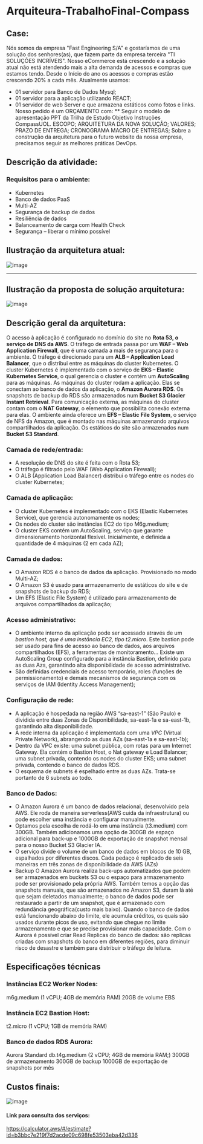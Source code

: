 # Arquiteura-TrabalhoFinal-Compass
## Case:
Nós somos da empresa "Fast Engineering S/A"
e gostaríamos de uma solução dos senhores(as),
que fazem parte da empresa terceira "TI
SOLUÇÕES INCRÍVEIS".
Nosso eCommerce está crescendo e a solução
atual não está atendendo mais a alta demanda de
acessos e compras que estamos tendo.
Desde o Início do ano os acessos e compras
estão crescendo 20% a cada mês.
Atualmente usamos:
* 01 servidor para Banco de Dados Mysql;
* 01 servidor para a aplicação utilizando REACT;
* 01 servidor de web Server e que armazena
estáticos como fotos e links.
Nosso pedido é um ORÇAMENTO com:
** Seguir o modelo de apresentação PPT da
Trilha de Estudo Objetivo Instruções
CompassUOL.
ESCOPO;
ARQUITETURA DA NOVA SOLUÇÃO;
VALORES;
PRAZO DE ENTREGA;
CRONOGRAMA MACRO DE ENTREGAS;
Sobre a construção da arquitetura para o futuro
website da nossa empresa, precisamos seguir as
melhores práticas DevOps.

## Descrição da atividade:
### Requisitos para o ambiente:
- Kubernetes
- Banco de dados PaaS 
- Multi-AZ
- Segurança de backup de dados 
- Resiliência de dados
- Balanceamento de carga com Health Check
- Segurança – liberar o mínimo possível
## Ilustração da arquitetura atual:
![image](https://github.com/JuFick/Arquiteura-TrabalhoFinal-Compass/assets/132408071/f831963b-f036-4ee2-ae3c-eaeae6f35438)

---

## Ilustração da proposta de solução arquitetura: 
![image](https://github.com/JuFick/Arquiteura-TrabalhoFinal-Compass/assets/132408071/faa3e58b-33b9-439c-8d63-bbe2eeded846)

## Descrição geral da arquitetura: 
O acesso à aplicação é configurado no domínio do site no **Rota 53, o serviço de DNS da AWS**. O tráfego de entrada passa por um **WAF – Web Application Firewall**, que é uma camada a mais de segurança para o ambiente. O tráfego é direcionado para um **ALB – Application Load Balancer**, que o distribui entre as máquinas do cluster Kubernetes. O cluster Kubernetes é implementado com o serviço de **EKS – Elastic Kubernetes Service**, o qual gerencia o cluster e contém um **AutoScaling** para as máquinas. As máquinas do cluster rodam a aplicação. Elas se conectam ao banco de dados da aplicação, o **Amazon Aurora RDS**. Os snapshots de backup do RDS são armazenados num **Bucket S3 Glacier Instant Retrieval**. Para comunicação externa, as máquinas do cluster contam com o **NAT Gateway**, o elemento que possibilita conexão externa para elas. O ambiente ainda oferece um **EFS – Elastic File System**, o serviço de NFS da Amazon, que é montado nas máquinas armazenando arquivos compartilhados da aplicação. Os estáticos do site são armazenados num **Bucket S3 Standard**.

### Camada de rede/entrada:
- A resolução de DNS do site é feita com o Rota 53;
- O tráfego é filtrado pelo WAF (Web Application Firewall);
- O ALB (Application Load Balancer) distribui o tráfego entre os nodes do cluster Kubernetes;

### Camada de aplicação:
- O cluster Kubernetes é implementado com o EKS (Elastic Kubernetes Service), que gerencia autonomamente os nodes;
- Os nodes do cluster são instâncias EC2 do tipo M6g.medium;
- O cluster EKS contém um AutoScaling, serviço que garante dimensionamento horizontal flexível. Inicialmente, é definida a quantidade de 4 máquinas (2 em cada AZ);

### Camada de dados:
- O Amazon RDS é o banco de dados da aplicação. Provisionado no modo Multi-AZ;
- O Amazon S3 é usado para armazenamento de estáticos do site e de snapshots de backup do RDS;
- Um EFS (Elastic File System) é utilizado para armazenamento de arquivos compartilhados da aplicação;

### Acesso administrativo:
- O ambiente interno da aplicação pode ser acessado através de um *bastion host, que é uma instância EC2, tipo t2.micro*. Este bastion pode ser usado para fins de acesso ao banco de dados, aos arquivos compartilhados (EFS), a ferramentas de monitoramento… Existe um AutoScaling Group configurado para a instância Bastion, definido para as duas Azs, garantindo alta disponibilidade de acesso administrativo.
- São definidas credenciais de acesso temporário, roles (funções de permissionamento) e demais mecanismos de segurança com os serviços de IAM (Identity Access Management);

### Configuração de rede:
- A aplicação é hospedada na região AWS “sa-east-1” (São Paulo) e dividida entre duas Zonas de Disponibilidade, sa-east-1a e sa-east-1b, garantindo alta disponibilidade.
- A rede interna da aplicação é implementada com uma *VPC* (Virtual Private Network), abrangendo as duas AZs (sa-east-1a e sa-east-1b);
- Dentro da VPC existe: uma subnet pública, com rotas para um Internet Gateway. Ela contém o Bastion Host, o Nat gateway e Load Balancer; uma subnet privada, contendo os nodes do cluster EKS; uma subnet privada, contendo o banco de dados RDS.
- O esquema de subnets é espelhado entre as duas AZs. Trata-se portanto de 6 subnets ao todo.

### Banco de Dados:
- O Amazon Aurora é um banco de dados relacional, desenvolvido pela AWS. Ele roda de maneira serverless(AWS cuida da infraestrutura) ou pode escolher uma instância e configurar manualmente.
- Optamos pela escolha de rodá-lo em uma instância (t3.medium) com 300GB. Também adicionamos uma opção de 300GB de espaço adicional para back-up e 1000GB de exportação de snapshot mensal para o nosso Bucket S3 Glacier IA.
- O serviço divide o volume de um banco de dados em blocos de 10 GB, espalhados por diferentes discos. Cada pedaço é replicado de seis maneiras em três zonas de disponibilidade da AWS (AZs)
- Backup O Amazon Aurora realiza back-ups automatizados que podem ser armazenados em buckets S3 ou o espaço para armazenamento pode ser provisionado pela própria AWS. Também temos a opção das snapshots manuais, que são armazenados no Amazon S3, duram lá até que sejam deletados manualmente; o banco de dados pode ser restaurado a partir de um snapshot, que é armazenado com redundância geográfica(custo mais baixo). Quando o banco de dados está funcionando abaixo do limite, ele acumula créditos, os quais são usados durante picos de uso, evitando que chegue no limite armazenamento e que se precise provisionar mais capacidade. Com o Aurora é possível criar Read Replicas do banco de dados: são replicas criadas com snapshots do banco em diferentes regiões, para diminuir risco de desastre e também para distribuir o tráfego de leitura.

## Especificações técnicas
### Instâncias EC2 Worker Nodes:
m6g.medium (1 vCPU; 4GB de memória RAM)
20GB de volume EBS
### Instância EC2 Bastion Host:
t2.micro (1 vCPU; 1GB de memória RAM)
### Banco de dados RDS Aurora:
Aurora Standard
db.t4g.medium (2 vCPU; 4GB de memória RAM;)
300GB de armazenamento
300GB de backup
1000GB de exportação de snapshots por mês

## Custos finais:
![image](https://github.com/JuFick/Arquiteura-TrabalhoFinal-Compass/assets/132408071/7279ade2-1367-46ad-8b21-0b903e487733)

#### Link para consulta dos serviços:
https://calculator.aws/#/estimate?id=b3bbc7e219f7d2acde09c698fe53503eba42d336 
